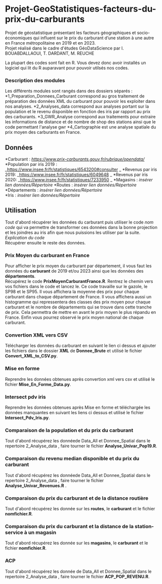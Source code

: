 # Projet-GeoStatistiques-facteurs-du-prix-du-carburants
Projet de géostatistique présentant les facteurs géographiques et socio-économiques qui influent sur le prix du carburant d’une station à une autre en France métropolitaine en 2019 et en 2023.    
Projet réalisé dans le cadre d'études GéoDataScience par I. BOUABDALLAOUI, T. DARDANT, M. REUCHE  

La plupart des codes sont fait en R. Vous devez donc avoir installés un logiciel qui lit du R auparavant pour pouvoir utilsés nos codes.  

### Description des modules
Les différents modules sont rangés dans des dossiers séparés :
*1_Preparation_Donnees_Carburant correspond au gros traitement de préparation des données XML du carburant pour pouvoir les exploiter dans nos analyses. 
*2_Analyses_data correspond aux analyses portant sur la population et le revenu disponible en fonction des iris par rapport au prix des carburants.
*3_GWR_Analyse correspond aux traitements pour extraire les informations de distance et de nombre de shop des stations ainsi que le code permettant l'analyse gwr
*4_Cartographie est une analyse spatiale du prix moyen des carburants en France.

## Données
*Carburant : _https://www.prix-carburants.gouv.fr/rubrique/opendata/_  
*Population par iris 2019 : _https://www.insee.fr/fr/statistiques/6543200#consulter _
*Revenus par iris 2019: _https://www.insee.fr/fr/statistiques/6049648 _
*Revenus par iris 2020: _https://www.insee.fr/fr/statistiques/7233950 _
*Magasins : _insérer lien données/Répertoire_
*Routes : _insérer lien données/Répertoire_  
*Départements : _insérer lien données/Répertoire_  
*Iris : _insérer lien données/Répertoire_  

## Utilisation 
Tout d'abord récupérer les données du carburant puis utiliser le code _nom code_ qui va permettre de transformer ces données dans la bonne projection et les joindres au iris afin que nous puissions les utiliser par la suite.  
_Explication du code_  
Récupérer ensuite le reste des données.  

### Prix Moyen du carburant en France
Pour afficher le prix moyen du carburant par département, il vous faut les données du **carburant** de 2019 et/ou 2023 ainsi que les données des **départements**.  
Récupérez le code **PrixMoyenCarburantFrance.R**. Rentrez le chemin vers vos fichiers dans le code et lancez le. Ce code travaille sur le gazole, le SP98 et le SP95. Il vous affichera la moyenne des prix pour chaque carburant dans chaque département de France. Il vous affichera aussi un histogramme qui repressentera des classes des prix moyen pour chaque carburant et le nombre de départements qui se trouve dans cette tranche de prix. Cela permettra de mettre en avant le prix moyen le plus répandu en France. Enfin vous pourrez observé le prix moyen national de chaque carburant.   

### Convertion XML vers CSV
Télécharger les données du carburant en suivant le lien ci dessus et ajouter les fichiers dans le dossier **XML** de **Donnee_Brute** et utilisé le fichier **Convert_XML_to_CSV.py**.

### Mise en forme 
Reprendre les données obtenues après convertion xml vers csv et utilisé le fichier **Mise_En_Forme_Data.py**.

### Intersect pdv iris
Reprendre les données obtenues après Mise en forme et téléchargée les données manquantes en suivant les liens ci dessus et utilisé le fichier **Intersect_Pdv_Iris.py**.

### Comparaison de la population et du prix du carburant
Tout d'abord récupérez les donnéede Data_All et Donnee_Spatial dans le repertoire 2_Analyse_data , faire tourner le fichier **Analyse_Univar_Pop19.R**.  

### Comparaison du revenu median disponible et du prix du carburant
Tout d'abord récupérez les donnéede Data_All et Donnee_Spatial dans le repertoire 2_Analyse_data , faire tourner le fichier **Analyse_Univar_Revenues.R** .


### Comparaison du prix du carburant et de la distance routière 
Tout d'abord récupérez les donnée sur les **routes**, le **carburant** et le fichier **nomfichier.R**.  


### Comparaison du prix du carburant et la distance de la station-service à un magasin 
Tout d'abord récupérez les donnée sur les **magasins**, le **carburant** et le fichier **nomfichier.R**.  

### ACP
Tout d'abord récupérez les donnée de Data_All et Donnee_Spatial dans le repertoire 2_Analyse_data  , faire tourner le fichier **ACP_POP_REVENU.R**.  





